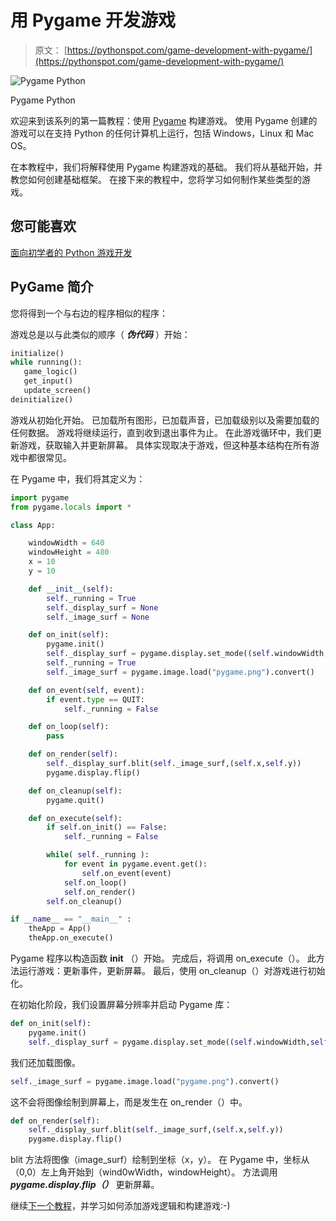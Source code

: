 # 用 Pygame 开发游戏

> 原文： [https://pythonspot.com/game-development-with-pygame/](https://pythonspot.com/game-development-with-pygame/)

![Pygame Python](/wp-content/uploads/2015/04/pygame1.png)

Pygame Python

欢迎来到该系列的第一篇教程：使用 [Pygame](https://www.pygame.org) 构建游戏。 使用 Pygame 创建的游戏可以在支持 Python 的任何计算机上运行，​​包括 Windows，Linux 和 Mac OS。

在本教程中，我们将解释使用 Pygame 构建游戏的基础。 我们将从基础开始，并教您如何创建基础框架。 在接下来的教程中，您将学习如何制作某些类型的游戏。

## 您可能喜欢

[面向初学者的 Python 游戏开发](https://gum.co/CfzHE)

## PyGame 简介

您将得到一个与右边的程序相似的程序：

游戏总是以与此类似的顺序（ _**伪代码**_ ）开始：

```py
initialize()
while running():
   game_logic() 
   get_input()
   update_screen()
deinitialize()

```

游戏从初始化开始。 已加载所有图形，已加载声音，已加载级别以及需要加载的任何数据。 游戏将继续运行，直到收到退出事件为止。 在此游戏循环中，我们更新游戏，获取输入并更新屏幕。 具体实现取决于游戏，但这种基本结构在所有游戏中都很常见。

在 Pygame 中，我们将其定义为：

```py
import pygame
from pygame.locals import *

class App:

    windowWidth = 640
    windowHeight = 480
    x = 10
    y = 10

    def __init__(self):
        self._running = True
        self._display_surf = None
        self._image_surf = None

    def on_init(self):
        pygame.init()
        self._display_surf = pygame.display.set_mode((self.windowWidth,self.windowHeight), pygame.HWSURFACE)
        self._running = True
        self._image_surf = pygame.image.load("pygame.png").convert()

    def on_event(self, event):
        if event.type == QUIT:
            self._running = False

    def on_loop(self):
        pass

    def on_render(self):
        self._display_surf.blit(self._image_surf,(self.x,self.y))
        pygame.display.flip()

    def on_cleanup(self):
        pygame.quit()

    def on_execute(self):
        if self.on_init() == False:
            self._running = False

        while( self._running ):
            for event in pygame.event.get():
                self.on_event(event)
            self.on_loop()
            self.on_render()
        self.on_cleanup()

if __name__ == "__main__" :
    theApp = App()
    theApp.on_execute()

```

Pygame 程序以构造函数 **init** （）开始。 完成后，将调用 on_execute（）。 此方法运行游戏：更新事件，更新屏幕。 最后，使用 on_cleanup（）对游戏进行初始化。

在初始化阶段，我们设置屏幕分辨率并启动 Pygame 库：

```py
def on_init(self):
    pygame.init()
    self._display_surf = pygame.display.set_mode((self.windowWidth,self.windowHeight), pygame.HWSURFACE)

```

我们还加载图像。

```py
self._image_surf = pygame.image.load("pygame.png").convert()

```

这不会将图像绘制到屏幕上，而是发生在 on_render（）中。

```py
def on_render(self):
    self._display_surf.blit(self._image_surf,(self.x,self.y))
    pygame.display.flip()

```

blit 方法将图像（image_surf）绘制到坐标（x，y）。 在 Pygame 中，坐标从（0,0）左上角开始到（wind0wWidth，windowHeight）。 方法调用 _**pygame.display.flip（）**_ 更新屏幕。

继续[下一个教程](https://pythonspot.com/snake-with-pygame/)，并学习如何添加游戏逻辑和构建游戏:-)